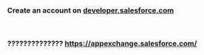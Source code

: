 ### Create an account on [developer.salesforce.com](https://www.developer.salesforce.com)


<br/>


### ?????????????? https://appexchange.salesforce.com/



